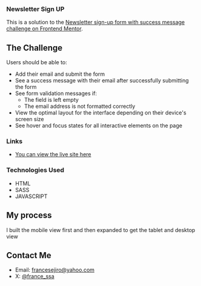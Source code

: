 ### Newsletter Sign UP

This is a solution to the [Newsletter sign-up form with success message challenge on Frontend Mentor](https://www.frontendmentor.io/challenges/newsletter-signup-form-with-success-message-3FC1AZbNrv).

## The Challenge

Users should be able to:

- Add their email and submit the form
- See a success message with their email after successfully submitting the form
- See form validation messages if:
  - The field is left empty
  - The email address is not formatted correctly
- View the optimal layout for the interface depending on their device's screen size
- See hover and focus states for all interactive elements on the page

### Links

- [You can view the live site here](https://newsletter-sign-up-phi-six.vercel.app/)

### Technologies Used

- HTML
- SASS
- JAVASCRIPT

## My process

I built the mobile view first and then expanded to get the tablet and desktop view

## Contact Me

- Email: francesejiro@yahoo.com
- X: [@france_ssa](https://www.x.com/france_ssa)
